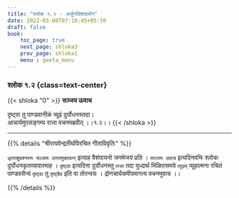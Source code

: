 ```yaml
---
title: "श्लोक १.२ - अर्जुनविशादयोग"
date: 2022-03-08T07:18:45+05:30
draft: false
book:
    toc_page: true
    next_page: shloka3
    prev_page: shloka1
    menu : geeta_menu
---
```


### श्लोक १.२ {class=text-center}

{{< shloka  "0" >}}
**सञ्जय ऊवाच**

दृष्ट्वा तु पाण्डवानीकं व्यूढं दुर्योधनस्तदा।  
आचार्यमुपसङ्गम्य राजा वचनमब्रवीत् ।।१.२।।
{{< /shloka >}}

---

{{% details "श्रीराघवेन्द्रतीर्थविरचित गीताविवृतिः" %}}

`धृतराष्ट्रप्रश्नस्य सञ्जय उत्तरमुक्तवान्` इत्याह वैशंपायनो जनमेजयं प्रति । `सञ्जय उवाच` इत्यदिनवभिः श्लोकः दुर्योधनकृतव्यापारमाह । `दृष्ट्वा` इत्यदिना  दुर्योधनस्तु `राजा` तदा युध्दार्थ मिळितसमये  `व्यूढम्`  व्यूहात्मना रचितं पाण्डवसैन्यं `दृष्ट्वा` तु  `दृष्ट्वैव`  इति वा तोरन्वयः । द्रोणचार्यसमीपमागत्य वचनमुवाच ।।
 
{{% /details %}}